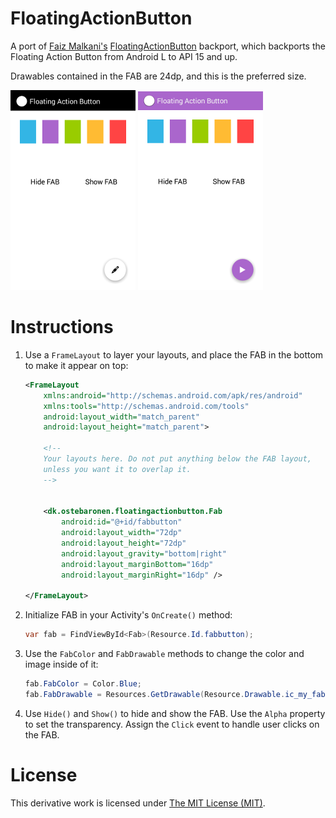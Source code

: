 FloatingActionButton
====================

A port of [Faiz Malkani's][faiz] [FloatingActionButton][fab] backport, which backports the Floating Action Button from Android L to API 15 and up.

Drawables contained in the FAB are 24dp, and this is the preferred size.

![ss1][ss1]
![ss2][ss2]

Instructions
============

1. Use a `FrameLayout` to layer your layouts, and place the FAB in the bottom to make it appear on top:

    ```xml
    <FrameLayout
        xmlns:android="http://schemas.android.com/apk/res/android"
        xmlns:tools="http://schemas.android.com/tools"
        android:layout_width="match_parent"
        android:layout_height="match_parent">

        <!--
        Your layouts here. Do not put anything below the FAB layout,
        unless you want it to overlap it.
        -->


        <dk.ostebaronen.floatingactionbutton.Fab
            android:id="@+id/fabbutton"
            android:layout_width="72dp"
            android:layout_height="72dp"
            android:layout_gravity="bottom|right"
            android:layout_marginBottom="16dp"
            android:layout_marginRight="16dp" />

    </FrameLayout>
    ```

2. Initialize FAB in your Activity's `OnCreate()` method:

    ```csharp
    var fab = FindViewById<Fab>(Resource.Id.fabbutton);
    ```

3. Use the `FabColor` and `FabDrawable` methods to change the color and image inside of it:

    ```csharp
    fab.FabColor = Color.Blue;
    fab.FabDrawable = Resources.GetDrawable(Resource.Drawable.ic_my_fab);
    ```

4. Use `Hide()` and `Show()` to hide and show the FAB. Use the `Alpha` property to set the transparency. Assign the `Click` event to handle user clicks on the FAB.

License
=======
This derivative work is licensed under [The MIT License (MIT)][license].


[faiz]: https://github.com/FaizMalkani
[fab]: https://github.com/FaizMalkani/FloatingActionButton
[license]: https://github.com/Cheesebaron/FloatingActionButton/blob/master/LICENSE
[ss1]: /Screenshots/1_small.png
[ss2]: /Screenshots/2_small.png
